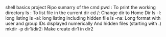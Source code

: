 shell basics project Ripo
sumarry of the cmd
pwd : To print the working directory
ls : To list file in the current dir
cd /: Change dir to Home Dir
ls -l: long listing
ls -al: long listing including hidden file
ls -na:   Long format   with user and group IDs displayed numerically    And hidden files (starting with .)
mkdir -p dir1/dir2: Make create dir1 in dir2
